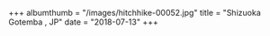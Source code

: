 +++
albumthumb = "/images/hitchhike-00052.jpg"
title = "Shizuoka Gotemba , JP"
date = "2018-07-13"
+++
